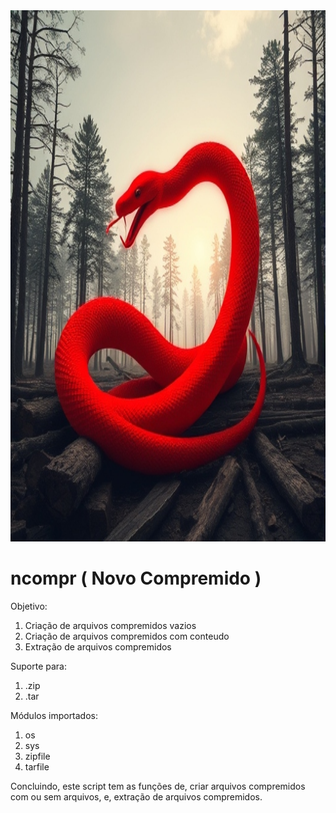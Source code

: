 <img src="img.png" alt='imagem de capa' style="width:100%; height: 850px;">

# ncompr ( Novo Compremido )

Objetivo:
1. Criação de arquivos compremidos vazios
2. Criação de arquivos compremidos com conteudo
3. Extração de arquivos compremidos

Suporte para:
1. .zip
2. .tar

Módulos importados:
1. os
2. sys
3. zipfile
4. tarfile

Concluindo, este script tem as funções de, criar arquivos compremidos com ou sem arquivos, e, extração de arquivos compremidos.
